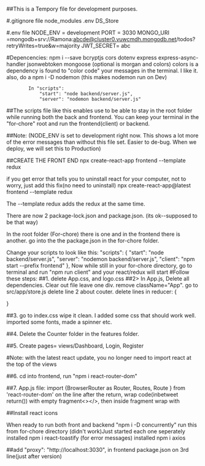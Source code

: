 ##This is a Tempory file for development purposes.

#.gitignore file
node_modules
.env
DS_Store

#.env file
NODE_ENV = development 
PORT = 3030
MONGO_URI =mongodb+srv://Ramona:abcde@cluster0.vuwcmdh.mongodb.net/todos?retryWrites=true&w=majority
JWT_SECRET= abc

#Depencencies:
npm i --save bcryptjs 
            cors
            dotenv
            express
            express-async-handler
            jsonwebtoken
            mongoose
            (optional is morgan and colors)
            colors is a dependency is found to "color code" your messages in the terminal. I like it.
            also, do a npm i -D nodemon (this makes nodemon run on Dev)

            In "scripts":
                "start": "node backend/server.js",
                "server": "nodemon backend/server.js"
                

##The scripts file like this enables use to be able to stay in the root folder while running both the back and frontend. You can keep your terminal in the "for-chore" root and run the frontend(client) or backend.

##Note: (NODE_ENV is set to development right now. This shows a lot more of the error messages than without this file set. Easier to de-bug. When we deploy, we will set this to Production)

##CREATE THE FRONT END
npx create-react-app frontend --template redux

if you get error that tells you to uninstall react for your computer, not to worry, just add this fix(no need to uninstall)
npx create-react-app@latest  frontend --template redux

The --template redux adds the redux at the same time.

There are now 2 package-lock.json and package.json. (its ok--supposed to be that way)

In the root folder (For-chore) there is one and in the frontend there is another.
go into the the package.json in the for-chore folder.

Change your scripts to look like this:
 "scripts": {
    "start": "node backend/server.js",
    "server": "nodemon backend/server.js",
    "client": "npm start --prefix frontend"
  },
  Now while still in your for-chore directory, go to terminal and run "npm run client" and your react/redux will start
  #Follow these steps:
  ##1. delete App.css, and logo.css
  ##2> In App.js, Delete all dependencies. Clear out file leave one div. remove className="App".
  go to src/app/store.js
  delete line 2 about couter.
  delete lines in reducer: {

  }

  ##3. go to index.css wipe it clean.
  I added some css that should work well. imported some fonts, made a spinner etc.

##4. Delete the Counter folder in the features folder.

##5. Create pages= views/Dashboard, Login, Register

#Note: with the latest react update, you no longer need to import react at the top of the views

##6. cd into frontend, run "npm i react-router-dom"

##7. App.js file: import {BrowserRouter as Router, Routes, Route } from 'react-router-dom'
on the line after the return, wrap code(inbetweet return()) with empty fragment<></>, then inside fragment wrap with <Router></Router>

##Install react icons 

When ready to run both front and backend "npm i -D concurrently" run this from for-chore directory (didn't work)Just started each one seperately
installed npm i react-toastify (for error messages)
installed npm i axios

##add "proxy": "http://localhost:3030", in frontend package.json on 3rd line(just after version)